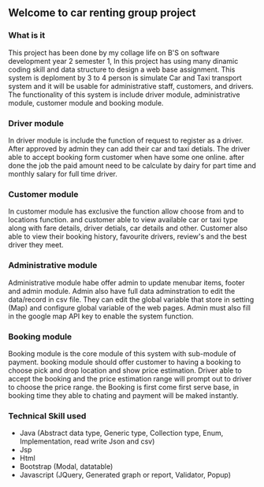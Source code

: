 ## Welcome to car renting group project


### What is it 
This project has been done by my collage life on B'S on software development year 2 semester 1, In this project has using many dinamic coding skill and data structure to design a web base assignment. This system is deploment by 3 to 4 person is simulate Car and Taxi transport system and it will be usable for administrative staff, customers, and drivers. The functionality of this system is include driver module, administrative module, customer module and booking module.

### Driver module
In driver module is include the function of request to register as a driver. After approved by admin they can add their car and taxi detials. The driver able to accept booking form customer when have some one online. after done the job the paid amount need to be calculate by dairy for part time and monthly salary for full time driver.

### Customer module
In customer module has exclusive the function allow choose from and to locations function. and customer able to view available car or taxi type along with fare details, driver detials, car details and other. Customer also able to view their booking history, favourite drivers, review's and the best driver they meet.

### Administrative module
Administrative module habe offer admin to update menubar items, footer and admin module. Admin also have full data adminstration to edit the data/record in csv file. They can edit the global variable that store in setting (Map) and configure global variable of the web pages. Admin must also fill in the google map API key to enable the system function.

### Booking module
Booking module is the core module of this system with sub-module of payment. booking module should offer customer to having a booking to choose pick and drop location and show price estimation. Driver able to accept the booking and the price estimation range will prompt out to driver to choose the price range. the Booking is first come first serve base, in booking time they able to chating and payment will be maked instantly.


### Technical Skill used 
- Java (Abstract data type, Generic type, Collection type, Enum, Implementation, read write Json and csv)
- Jsp 
- Html 
- Bootstrap (Modal, datatable)
- Javascript (JQuery, Generated graph or report, Validator, Popup)
